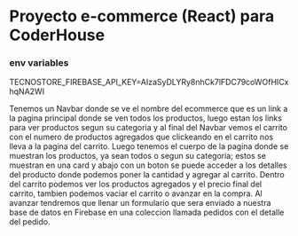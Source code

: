 # Proyecto e-commerce (React) para CoderHouse

### env variables
TECNOSTORE_FIREBASE_API_KEY=AIzaSyDLYRy8nhCk7lFDC79coWOfHICxhqNA2WI


Tenemos un Navbar donde se ve el nombre del ecommerce que es un link a la pagina principal donde se ven todos los productos, luego estan los links para ver productos segun su categoria y al final del Navbar vemos el carrito con el numero de productos agregados que clickeando en el carrito nos lleva a la pagina del carrito. Luego tenemos el cuerpo de la pagina donde se muestran los productos, ya sean todos o segun su categoria; estos se muestran en una card y abajo con un boton se puede acceder a los detalles del producto donde podemos poner la cantidad y agregar al carrito.
Dentro del carrito podemos ver los productos agregados y el precio final del carrito, tambien podemos vaciar el carrito o avanzar en la compra. Al avanzar tendremos que llenar un formulario que sera enviado a nuestra base de datos en Firebase en una coleccion llamada pedidos con el detalle del pedido.

